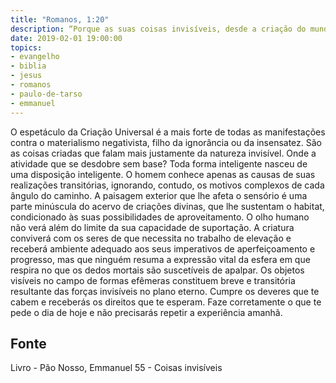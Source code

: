 ```yaml
---
title: "Romanos, 1:20"
description: “Porque as suas coisas invisíveis, desde a criação do mundo, tanto o seu eterno poder como a sua divindade se estendem e claramente se vêem pelas coisas que estão criadas.” - Paulo
date: 2019-02-01 19:00:00
topics: 
- evangelho
- biblia
- jesus
- romanos
- paulo-de-tarso
- emmanuel
---
```



O espetáculo da Criação Universal é a mais forte de todas as manifestações
contra o materialismo negativista, filho da ignorância ou da insensatez.
São as coisas criadas que falam mais justamente da natureza invisível.
Onde a atividade que se desdobre sem base?
Toda forma inteligente nasceu de uma disposição inteligente.
O homem conhece apenas as causas de suas realizações transitórias,
ignorando, contudo, os motivos complexos de cada ângulo do caminho. A paisagem
exterior que lhe afeta o sensório é uma parte minúscula do acervo de criações
divinas, que lhe sustentam o habitat, condicionado às suas possibilidades de
aproveitamento.
O olho humano não verá além do limite da sua capacidade de suportação. A
criatura conviverá com os seres de que necessita no trabalho de elevação e receberá
ambiente adequado aos seus imperativos de aperfeiçoamento e progresso, mas que
ninguém resuma a expressão vital da esfera em que respira no que os dedos mortais
são suscetíveis de apalpar.
Os objetos visíveis no campo de formas efêmeras constituem breve e
transitória resultante das forças invisíveis no plano eterno.
Cumpre os deveres que te cabem e receberás os direitos que te esperam.
Faze corretamente o que te pede o dia de hoje e não precisarás repetir a experiência
amanhã.




## Fonte
Livro - Pão Nosso, Emmanuel
55 - Coisas invisíveis
